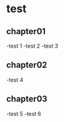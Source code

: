 <!-- readme.md -->

# test

## chapter01
-test 1
-test 2
-test 3
## chapter02
-test 4
## chapter03

-test 5
-test 6